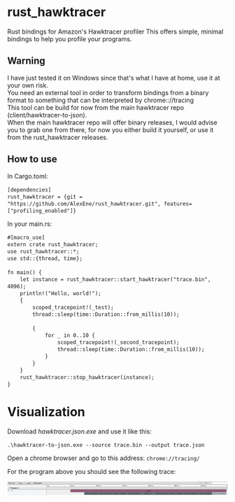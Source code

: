 # rust_hawktracer
Rust bindings for Amazon's Hawktracer profiler
This offers simple, minimal bindings to help you profile your programs.

## Warning
I have just tested it on Windows since that's what I have at home, use it at your own risk.  
You need an external tool in order to transform bindings from a binary format to something that can be interpreted by chrome:://tracing  
This tool can be build for now from the main hawktracer repo (client/hawktracer-to-json).  
When the main hawktracer repo will offer binary releases, I would advise you to grab one from there, for now you either build it yourself, or use it from the rust_hawktracer releases.  

## How to use
In Cargo.toml:
```
[dependencies]
rust_hawktracer = {git = "https://github.com/AlexEne/rust_hawktracer.git", features=["profiling_enabled"]}
```

In your main.rs:

```
#[macro_use]
extern crate rust_hawktracer;
use rust_hawktracer::*;
use std::{thread, time};

fn main() {
    let instance = rust_hawktracer::start_hawktracer("trace.bin", 4096);
    println!("Hello, world!");
    {
        scoped_tracepoint!(_test);
        thread::sleep(time::Duration::from_millis(10));
        
        {
            for _ in 0..10 {
                scoped_tracepoint!(_second_tracepoint);
                thread::sleep(time::Duration::from_millis(10));
            }
        }
    }
    rust_hawktracer::stop_hawktracer(instance);
}
```

# Visualization

Download _hawktracer.json.exe_ and use it like this:

```
.\hawktracer-to-json.exe --source trace.bin --output trace.json
```

Open a chrome browser and go to this address: ```chrome://tracing/```

For the program above you should see the following trace:  

![alt text](https://github.com/AlexEne/rust_hawktracer/raw/master/images/trace_demo.PNG)





